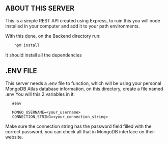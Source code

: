 ## ABOUT THIS SERVER

This is a simple REST API created using Express, to ruin this you will node installed in your computer and add it to your path environments.

With this done, on the Backend directory run:
```bash
    npm install
```
It should install all the dependencies

## .ENV FILE

This server needs a .env file to function, which will be using your personal MongoDB Atlas database information, on this directory, create a file named .env
You will this 2 variables in it:
 ```env
    #env

    MONGO_USERNAME=<your_username>
    CONNECTION_STRING=<your_connection_string>
```

Make sure the connection string has the password field filled with the correct password, you can check all that in MongoDB interface on their website.